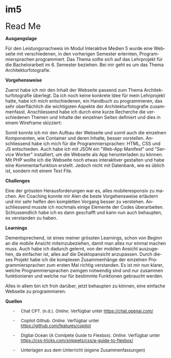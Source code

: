 # im5
<body lang="DE-CH" link="#0563C1" vlink="#954F72" style="tab-interval:35.4pt;
word-wrap:break-word">

<div class="WordSection1">

<p class="MsoNormal"><span style="font-size:20.0pt">Read Me<o:p></o:p></span></p>

<p class="MsoNormal"><b>Ausgangslage<o:p></o:p></b></p>

<p class="MsoNormal">Für den Leistungsnachweis im Modul Interaktive Medien 5
wurde eine Webseite mit verschiedenen, in den vorherigen Semester erlernten, Programmiersprachen
programmiert. Das Thema sollte sich auf das Lehrprojekt für die Bachelorarbeit
im 6. Semester beziehen. Bei mir geht es um das Thema Architekturfotografie.</p>


<p class="MsoNormal"><b>Vorgehensweise<o:p></o:p></b></p>

<p class="MsoNormal">Zuerst habe ich mir den Inhalt der Webseite passend zum
Thema Architekturfotografie überlegt. Da ich noch keine konkrete Idee für mein
Lehrprojekt hatte, habe ich mich entschiedenen, ein Handbuch zu programmieren,
das sehr oberflächlich die wichtigsten Aspekte der Architekturfotografie
zusammenfasst. Anschliessend habe ich durch eine kurze Recherche die
verschiedenen Themen und Inhalte der einzelnen Seiten definiert und dies in
einem Wireframe skizziert:</p>

<p class="MsoNormal">Somit konnte ich mir den Aufbau der Webseite und somit auch
die einzelnen Komponenten, wie Container und deren Inhalte, besser vorstellen. Anschliessend
habe ich mich für die Programmiersprachen: HTML, CSS und JS entschieden. Auch
habe ich mit JSON ein "Web-App Manifest" und "Service <span class="SpellE">Worker</span>" installiert, um die Webseite als App
herunterladen zu können. Mit PHP wollte ich die Webseite noch etwas
interaktiver gestalten und habe eine Kommentarfunktion erstellt. Jedoch nicht
mit Datenbank, wie es üblich ist, sondern mit einem Text File.</p>

<p class="MsoNormal"><b>Challenges<o:p></o:p></b></p>

<p class="MsoNormal">Eine der grössten Herausforderungen war es, alles mobileresponsiv
zu machen. Am Coaching konnte mir Alen die beste Vorgehensweise erläutern und
mir sehr helfen den kompletten Vorgang besser zu verstehen. Anschliessend
musste ich nochmals einige Elemente der Codes überarbeiten. Schlussendlich habe
ich es dann geschafft und kann nun auch behaupten, es verstanden zu haben.</p>


<p class="MsoNormal"><span class="SpellE"><b>Learnings</b></span><b><o:p></o:p></b></p>

<p class="MsoNormal">Dementsprechend, ist eines meiner grössten <span class="SpellE">Learnings</span>, schon von Beginn an die mobile Ansicht
miteinzubeziehen, damit man alles nur einmal machen muss. Auch habe ich dadurch
gelernt, von der mobilen Ansicht auszugehen, da einfacher ist, alles auf die
Desktopansicht anzupassen. Durch dieses Projekt habe ich die komplexen
Zusammenhänge der einzelnen Programmiersprachen zum ersten Mal richtig
verstanden. Es ist mir nun klarer, welche Programmiersprachen zwingen notwendig
sind und nur zusammen funktionieren und welche nur für bestimmte Funktionen
gebraucht werden.</p>


<p class="MsoNormal">Alles in allem bin ich froh darüber, jetzt behaupten zu
können, eine einfache Webseite zu programmieren.</p>

<p class="MsoNormal"><b>Quellen<o:p></o:p></b></p>

<p class="Default" style="margin-left:36.0pt;text-indent:-18.0pt;mso-list:l1 level1 lfo2"><!--[if !supportLists]--><span lang="DE" style="font-size:10.0pt;mso-fareast-font-family:Roboto"><span style="mso-list:Ignore">-<span style="font:7.0pt &quot;Times New Roman&quot;">&nbsp;&nbsp;&nbsp;&nbsp;&nbsp;&nbsp;&nbsp;
</span></span></span><!--[endif]--><span lang="DE" style="font-size:10.0pt">Chat CPT.
(<span class="SpellE">n.d</span>.). <i>Online</i>. Verfügbar unter </span><span lang="DE"><a href="https://chat.openai.com/"><span style="font-size:10.0pt">https://chat.openai.com/</span></a></span><span lang="DE" style="font-size:10.0pt"> <o:p></o:p></span></p>

<p class="Default" style="margin-left:36.0pt;text-indent:-18.0pt;mso-list:l1 level1 lfo2"><!--[if !supportLists]--><span style="font-size:10.0pt;mso-fareast-font-family:Roboto;mso-ansi-language:DE-CH"><span style="mso-list:Ignore">-<span style="font:7.0pt &quot;Times New Roman&quot;">&nbsp;&nbsp;&nbsp;&nbsp;&nbsp;&nbsp;&nbsp;
</span></span></span><!--[endif]--><span style="font-size:10.0pt;mso-ansi-language:
DE-CH">Copilot <span class="SpellE">Github</span>. <i>Online</i>. Verfügbar unter
</span><span lang="DE"><a href="https://github.com/features/copilot"><span lang="DE" style="font-size:10.0pt;mso-ansi-language:DE-CH"><span lang="DE">https://github.com/features/copilot</span></span></a></span><span style="font-size:10.0pt;mso-ansi-language:DE-CH"> <o:p></o:p></span></p>

<p class="Default" style="margin-left:36.0pt;text-indent:-18.0pt;mso-list:l1 level1 lfo2"><!--[if !supportLists]--><span style="font-size:10.0pt;mso-fareast-font-family:Roboto;mso-ansi-language:DE-CH"><span style="mso-list:Ignore">-<span style="font:7.0pt &quot;Times New Roman&quot;">&nbsp;&nbsp;&nbsp;&nbsp;&nbsp;&nbsp;&nbsp;
</span></span></span><!--[endif]--><span lang="EN-US" style="font-size:10.0pt;
mso-ansi-language:EN-US">Digital Ocean (A <span class="SpellE">Comlpete</span>
Guide to Flexbox). </span><i><span style="font-size:10.0pt;mso-ansi-language:
DE-CH">Online</span></i><span style="font-size:10.0pt;mso-ansi-language:DE-CH">.
Verfügbar unter </span><span lang="DE"><a href="https://css-tricks.com/snippets/css/a-guide-to-flexbox/"><span lang="DE" style="font-size:10.0pt;mso-ansi-language:DE-CH"><span lang="DE">https://css-tricks.com/snippets/css/a-guide-to-flexbox/</span></span></a></span><span style="font-size:10.0pt;mso-ansi-language:DE-CH"> <o:p></o:p></span></p>

<p class="Default" style="margin-left:36.0pt;text-indent:-18.0pt;mso-list:l1 level1 lfo2"><!--[if !supportLists]--><span lang="DE" style="font-size:10.0pt;mso-fareast-font-family:Roboto"><span style="mso-list:Ignore">-<span style="font:7.0pt &quot;Times New Roman&quot;">&nbsp;&nbsp;&nbsp;&nbsp;&nbsp;&nbsp;&nbsp;
</span></span></span><!--[endif]--><span lang="DE" style="font-size:10.0pt">Unterlagen
aus dem Unterricht (eigene Zusammenfassungen)<o:p></o:p></span></p>

<p class="Default"><span lang="DE" style="font-size:10.0pt"><o:p>&nbsp;</o:p></span></p>

<p class="MsoNormal"><b><o:p>&nbsp;</o:p></b></p>

<p class="MsoNormal"><o:p>&nbsp;</o:p></p>

<p class="MsoNormal"><b><o:p>&nbsp;</o:p></b></p>

<p class="MsoNormal"><span style="font-size:20.0pt"><o:p>&nbsp;</o:p></span></p>

</div>




</body>
